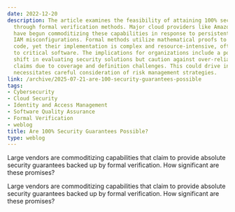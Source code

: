 ```yaml
---
date: 2022-12-20
description: The article examines the feasibility of attaining 100% security guarantees
  through formal verification methods. Major cloud providers like Amazon and Microsoft
  have begun commoditizing these capabilities in response to persistent issues like
  IAM misconfigurations. Formal methods utilize mathematical proofs to assert bug-free
  code, yet their implementation is complex and resource-intensive, often limited
  to critical software. The implications for organizations include a potential paradigm
  shift in evaluating security solutions but caution against over-reliance on absolute
  claims due to coverage and definition challenges. This could drive innovation but
  necessitates careful consideration of risk management strategies.
link: /archive/2025-07-21-are-100-security-guarantees-possible
tags:
- Cybersecurity
- Cloud Security
- Identity and Access Management
- Software Quality Assurance
- Formal Verification
- weblog
title: Are 100% Security Guarantees Possible?
type: weblog
---
```


Large vendors are commoditizing capabilities that claim to provide absolute security guarantees backed up by formal verification. How significant are these promises?

Large vendors are commoditizing capabilities that claim to provide absolute security guarantees backed up by formal verification. How significant are these promises?

